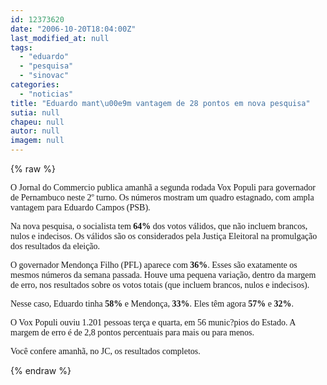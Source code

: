 ```yaml
---
id: 12373620
date: "2006-10-20T18:04:00Z"
last_modified_at: null
tags:
  - "eduardo"
  - "pesquisa"
  - "sinovac"
categories:
  - "noticias"
title: "Eduardo mant\u00e9m vantagem de 28 pontos em nova pesquisa"
sutia: null
chapeu: null
autor: null
imagem: null
---
```

{% raw %}
<p><P><FONT face=Verdana>O Jornal do Commercio publica amanhã a segunda rodada Vox Populi para governador de Pernambuco neste 2º turno. Os números mostram um quadro estagnado, com ampla vantagem para Eduardo Campos (PSB).</FONT></P></p>
<p><P><FONT face=Verdana>Na nova pesquisa, o socialista tem <STRONG>64%</STRONG> dos votos válidos, que não incluem brancos, nulos e indecisos. Os válidos são os considerados pela Justiça Eleitoral na promulgação dos resultados da eleição. </FONT></P></p>
<p><P><FONT face=Verdana>O governador Mendonça Filho (PFL) aparece com <STRONG>36%</STRONG>. Esses são exatamente os mesmos números da semana passada. Houve uma pequena variação, dentro da margem de erro, nos resultados sobre os votos totais (que incluem brancos, nulos e indecisos). </FONT></P></p>
<p><P><FONT face=Verdana>Nesse caso, Eduardo tinha <STRONG>58%</STRONG> e Mendonça, <STRONG>33%</STRONG>. Eles têm agora <STRONG>57%</STRONG> e <STRONG>32%</STRONG>.</FONT></P></p>
<p><P><FONT face=Verdana>O Vox Populi ouviu 1.201 pessoas terça e quarta, em 56 munic?pios do Estado. A margem de erro é de 2,8 pontos percentuais para mais ou para menos.</FONT></P></p>
<p><P><FONT face=Verdana>Você confere amanhã, no JC, os resultados completos.</FONT></P> </p>
{% endraw %}
